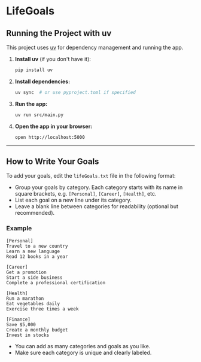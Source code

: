 # LifeGoals

## Running the Project with uv

This project uses [uv](https://github.com/astral-sh/uv) for dependency management and running the app.

1. **Install uv** (if you don't have it):
   ```bash
   pip install uv
   ```
2. **Install dependencies:**
   ```bash
   uv sync  # or use pyproject.toml if specified
   ```
3. **Run the app:**
   ```bash
   uv run src/main.py
   ```
4. **Open the app in your browser:**
   ```bash
   open http://localhost:5000
   ```

---

## How to Write Your Goals

To add your goals, edit the `lifeGoals.txt` file in the following format:

- Group your goals by category. Each category starts with its name in square brackets, e.g. `[Personal]`, `[Career]`, `[Health]`, etc.
- List each goal on a new line under its category.
- Leave a blank line between categories for readability (optional but recommended).

### Example

```
[Personal]
Travel to a new country
Learn a new language
Read 12 books in a year

[Career]
Get a promotion
Start a side business
Complete a professional certification

[Health]
Run a marathon
Eat vegetables daily
Exercise three times a week

[Finance]
Save $5,000
Create a monthly budget
Invest in stocks
```

- You can add as many categories and goals as you like.
- Make sure each category is unique and clearly labeled.
